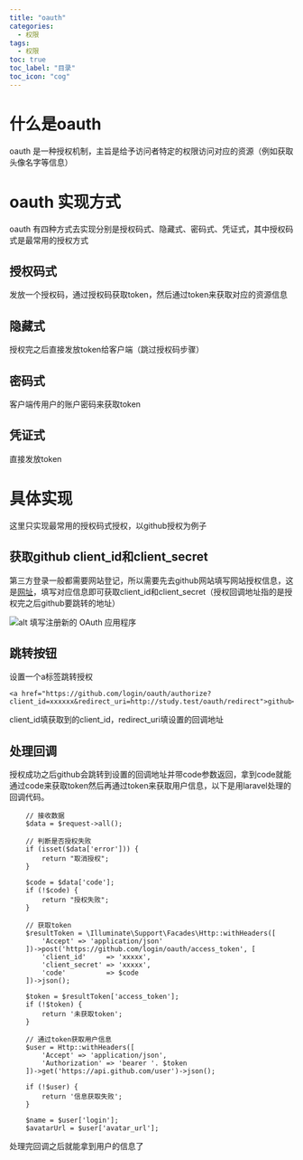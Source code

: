 ```yaml
---
title: "oauth"
categories:
  - 权限
tags:
  - 权限
toc: true
toc_label: "目录"
toc_icon: "cog"
---
```


# 什么是oauth

oauth 是一种授权机制，主旨是给予访问者特定的权限访问对应的资源（例如获取头像名字等信息）

# oauth 实现方式

oauth 有四种方式去实现分别是授权码式、隐藏式、密码式、凭证式，其中授权码式是最常用的授权方式

## 授权码式

发放一个授权码，通过授权码获取token，然后通过token来获取对应的资源信息

## 隐藏式

授权完之后直接发放token给客户端（跳过授权码步骤）

## 密码式

客户端传用户的账户密码来获取token

## 凭证式

直接发放token

# 具体实现

这里只实现最常用的授权码式授权，以github授权为例子

## 获取github client_id和client_secret

第三方登录一般都需要网站登记，所以需要先去github网站填写网站授权信息，这是[网址](https://github.com/settings/applications/new)，填写对应信息即可获取client_id和client_secret（授权回调地址指的是授权完之后github要跳转的地址）

![alt 填写注册新的 OAuth 应用程序
](/assets/images/github_oauth.png)

## 跳转按钮

设置一个a标签跳转授权

```
<a href="https://github.com/login/oauth/authorize?client_id=xxxxxx&redirect_uri=http://study.test/oauth/redirect">github</a>
```

client_id填获取到的client_id，redirect_uri填设置的回调地址

## 处理回调

授权成功之后github会跳转到设置的回调地址并带code参数返回，拿到code就能通过code来获取token然后再通过token来获取用户信息，以下是用laravel处理的回调代码。

```
    // 接收数据
    $data = $request->all();

    // 判断是否授权失败
    if (isset($data['error'])) {
        return "取消授权";
    }

    $code = $data['code'];
    if (!$code) {
        return "授权失败";
    }

    // 获取token
    $resultToken = \Illuminate\Support\Facades\Http::withHeaders([
        'Accept' => 'application/json'
    ])->post('https://github.com/login/oauth/access_token', [
        'client_id'     => 'xxxxx',
        'client_secret' => 'xxxxx',
        'code'          => $code
    ])->json();

    $token = $resultToken['access_token'];
    if (!$token) {
        return '未获取token';
    }

    // 通过token获取用户信息
    $user = Http::withHeaders([
        'Accept' => 'application/json',
        'Authorization' => 'bearer '. $token
    ])->get('https://api.github.com/user')->json();

    if (!$user) {
        return '信息获取失败';
    }

    $name = $user['login'];
    $avatarUrl = $user['avatar_url'];
```
处理完回调之后就能拿到用户的信息了

